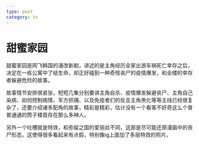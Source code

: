 ```yaml
---
type: post
category: tv
---
```

# 甜蜜家园

甜蜜家园是网飞韩国的漫改新剧，讲述的是主角经历全家出游车祸死亡幸存之后，决定在一栋公寓中了结生命，却正好碰到一种奇怪丧尸的疫情爆发，和全楼的幸存者躲避危险的故事。

故事情节安排很紧张，短短几集分别要讲主角自杀、疫情爆发躲避丧尸、主角自己染病、如何控制病情、军方抓捕、以及免疫者们的反击主角黑化等等主线已经很复杂了，还要介绍诸多配角的故事，精彩是精彩，估计没有一个看客不好奇这么个普普通通的筒子楼竟存在那么多神人。

另外一个吐槽就是特效，和弥留之国的爱丽丝不同，这部是尽可能还原漫画中的丧尸形态，这使得很多看起来有点假，特别像ig上面加了多层特效的照片。

